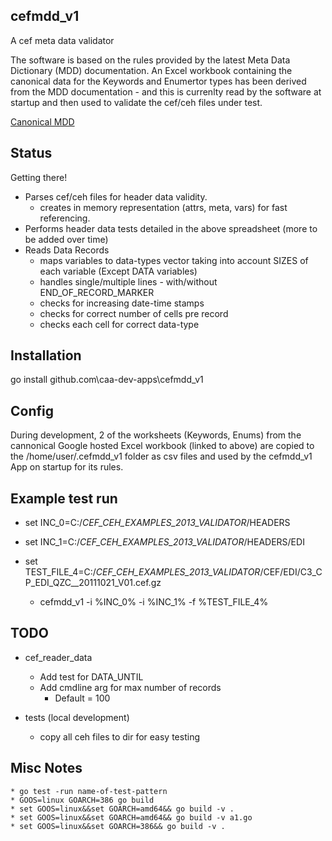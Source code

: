 ## cefmdd_v1
A cef meta data validator


The software is based on the rules provided by the latest Meta Data Dictionary (MDD) documentation.
An Excel workbook containing the canonical data for the Keywords and Enumertor types has been
derived from the MDD documentation - and this is currenlty read by the software at startup 
and then used to validate the cef/ceh files under test.

[Canonical MDD](https://docs.google.com/spreadsheets/d/1KSEQS-1ncG7tNt7PJRVbT_gGuFfyJfmWNHoKANsw5kI/pubhtml "Google Hosted Excel Workbook")


## Status
Getting there! 

* Parses cef/ceh files for header data validity.
    * creates in memory representation (attrs, meta, vars) for fast referencing.
* Performs header data tests detailed in the above spreadsheet (more to be added over time)
* Reads Data Records 
    * maps variables to data-types vector taking into account SIZES of each variable (Except DATA variables)
    * handles single/multiple lines - with/without END_OF_RECORD_MARKER
    * checks for increasing date-time stamps 
    * checks for correct number of cells pre record
    * checks each cell for correct data-type


## Installation
go install github.com\caa-dev-apps\cefmdd_v1


## Config
During development, 2 of the worksheets (Keywords, Enums) from the cannonical Google hosted Excel workbook (linked to above)
are copied to the /home/user/.cefmdd_v1 folder as csv files and used by the cefmdd_v1 App on startup for its rules.


## Example test run
* set INC_0=C:/_CEF_CEH_EXAMPLES_2013_VALIDATOR_/HEADERS
* set INC_1=C:/_CEF_CEH_EXAMPLES_2013_VALIDATOR_/HEADERS/EDI
* set TEST_FILE_4=C:/_CEF_CEH_EXAMPLES_2013_VALIDATOR_/CEF/EDI/C3_CP_EDI_QZC__20111021_V01.cef.gz

    * cefmdd_v1 -i %INC_0% -i %INC_1% -f %TEST_FILE_4% 


## TODO

* cef_reader_data
    * Add test for DATA_UNTIL
    * Add cmdline arg for max number of records
        * Default = 100


* tests (local development)
    * copy all ceh files to dir for easy testing


        
## Misc Notes
    * go test -run name-of-test-pattern  
    * GOOS=linux GOARCH=386 go build
    * set GOOS=linux&&set GOARCH=amd64&& go build -v .
    * set GOOS=linux&&set GOARCH=amd64&& go build -v a1.go
    * set GOOS=linux&&set GOARCH=386&& go build -v .
